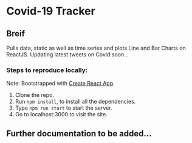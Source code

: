 # Covid-19 Tracker
## Breif
Pulls data, static as well as time series and plots Line and Bar Charts on ReactJS.
Updating latest tweets on Covid soon...

### Steps to reproduce locally:
Note: Bootstrapped with [Create React App](https://github.com/facebook/create-react-app).
1. Clone the repo.
2. Run ```npm install```, to install all the dependencies.
3. Type ```npm run start``` to start the server.
4. Go to localhost:3000 to visit the site.

## Further documentation to be added...
